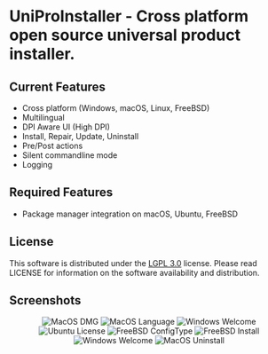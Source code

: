 
# UniProInstaller - Cross platform open source universal product installer.

## Current Features
- Cross platform (Windows, macOS, Linux, FreeBSD)
- Multilingual
- DPI Aware UI (High DPI)
- Install, Repair, Update, Uninstall
- Pre/Post actions
- Silent commandline mode
- Logging

## Required Features
- Package manager integration on macOS, Ubuntu, FreeBSD

## License
This software is distributed under the [LGPL 3.0](https://github.com/os-v/UniProInstaller/blob/master/LICENSE) license. Please read LICENSE for information on the software availability and distribution.

## Screenshots
<p align="center">
	<img alt="MacOS DMG" src="https://user-images.githubusercontent.com/73893487/101396289-ade0bc00-38fd-11eb-97aa-c6cdb83d8102.png"/>
	<img alt="MacOS Language" src="https://user-images.githubusercontent.com/73893487/101396306-b1744300-38fd-11eb-9644-a19ac3a6d8ff.png"/>
	<img alt="Windows Welcome" src="https://user-images.githubusercontent.com/73893487/101396311-b33e0680-38fd-11eb-82a2-9c89884b642c.png"/>
	<img alt="Ubuntu License" src="https://user-images.githubusercontent.com/73893487/101396318-b507ca00-38fd-11eb-8e72-a2fc92700efd.png"/>
	<img alt="FreeBSD ConfigType" src="https://user-images.githubusercontent.com/73893487/101396323-b6d18d80-38fd-11eb-8769-6dab717aa371.png"/>
	<img alt="FreeBSD Install" src="https://user-images.githubusercontent.com/73893487/101396555-1465da00-38fe-11eb-9670-450f5329e10c.png"/>
	<img alt="Windows Welcome" src="https://user-images.githubusercontent.com/73893487/101397844-d073d480-38ff-11eb-80f2-3f602a46b722.png"/>
	<img alt="MacOS Uninstall" src="https://user-images.githubusercontent.com/73893487/101396330-b89b5100-38fd-11eb-90cb-c32d605169ca.png"/>
</p>



